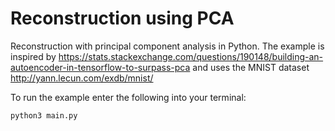 # Reconstruction using PCA

Reconstruction with principal component analysis in Python. 
The example is inspired by https://stats.stackexchange.com/questions/190148/building-an-autoencoder-in-tensorflow-to-surpass-pca and uses the MNIST dataset http://yann.lecun.com/exdb/mnist/

To run the example enter the following into your terminal:

```
python3 main.py
```
